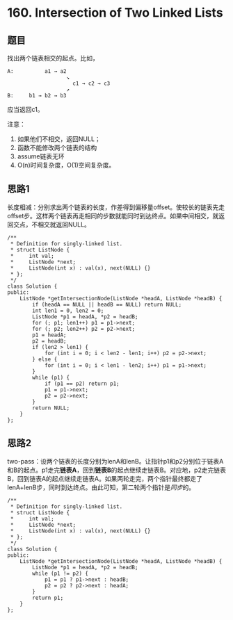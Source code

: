 # 160. Intersection of Two Linked Lists
## 题目

找出两个链表相交的起点。比如，
```
A:          a1 → a2
                   ↘
                     c1 → c2 → c3
                   ↗            
B:     b1 → b2 → b3
```
应当返回c1。

注意：

1. 如果他们不相交，返回NULL；
2. 函数不能修改两个链表的结构
3. assume链表无环
4. O(n)时间复杂度，O(1)空间复杂度。


## 思路1
长度相减：分别求出两个链表的长度，作差得到偏移量offset。使较长的链表先走offset步。这样两个链表再走相同的步数就能同时到达终点。如果中间相交，就返回交点，不相交就返回NULL。
```
/**
 * Definition for singly-linked list.
 * struct ListNode {
 *     int val;
 *     ListNode *next;
 *     ListNode(int x) : val(x), next(NULL) {}
 * };
 */
class Solution {
public:
    ListNode *getIntersectionNode(ListNode *headA, ListNode *headB) {
        if (headA == NULL || headB == NULL) return NULL;
        int len1 = 0, len2 = 0;
        ListNode *p1 = headA, *p2 = headB;
        for (; p1; len1++) p1 = p1->next;
        for (; p2; len2++) p2 = p2->next;
        p1 = headA;
        p2 = headB;
        if (len2 > len1) {
            for (int i = 0; i < len2 - len1; i++) p2 = p2->next;
        } else {
            for (int i = 0; i < len1 - len2; i++) p1 = p1->next;
        }
        while (p1) {
            if (p1 == p2) return p1;
            p1 = p1->next;
            p2 = p2->next;
        }
        return NULL;
    }
};
```

## 思路2
two-pass：设两个链表的长度分别为lenA和lenB。让指针p1和p2分别位于链表A和B的起点。p1走完**链表A**，回到**链表B**的起点继续走链表B。对应地，p2走完链表B，回到链表A的起点继续走链表A。如果两轮走完，两个指针最终都走了lenA+lenB步，同时到达终点。由此可知，第二轮两个指针是*同步*的。
```
/**
 * Definition for singly-linked list.
 * struct ListNode {
 *     int val;
 *     ListNode *next;
 *     ListNode(int x) : val(x), next(NULL) {}
 * };
 */
class Solution {
public:
    ListNode *getIntersectionNode(ListNode *headA, ListNode *headB) {
        ListNode *p1 = headA, *p2 = headB;
        while (p1 != p2) {
            p1 = p1 ? p1->next : headB;
            p2 = p2 ? p2->next : headA;
        }
        return p1;
    }
};
```
